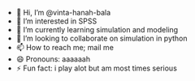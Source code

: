 - 👋 Hi, I’m @vinta-hanah-bala
- 👀 I’m interested in SPSS
- 🌱 I’m currently learning simulation and modeling
- 💞️ I’m looking to collaborate on simulation in python 
- 📫 How to reach me; mail me 
- 😄 Pronouns: aaaaaah 
- ⚡ Fun fact: i play alot but am most times serious

<!---
vinta-hanah-bala/vinta-hanah-bala is a gem like ruby✨ special like C++✨ repository because its `README.md` (this file) appears on your GitHub profile.
You can click the Preview link to take a look at your changes.
--->
